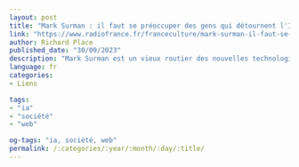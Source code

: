 ```yaml
---
layout: post
title: "Mark Surman : il faut se préoccuper des gens qui détournent l'IA plutôt que de la technologie elle-même"
link: "https://www.radiofrance.fr/franceculture/mark-surman-il-faut-se-preoccuper-des-gens-qui-detournent-l-ia-plutot-que-de-la-technologie-elle-meme-5287298"
author: Richard Place
published_date: "30/09/2023"
description: "Mark Surman est un vieux routier des nouvelles technologies, militant d'un internet libre. Ce Canadien préside aujourd'hui la Mozilla Foundation dont l'objectif majeur est l'encadrement de l'Intelligence Artificielle. Il la voit comme un danger si ce travail de réglementation n'est pas fait. "
language: fr
categories:
- Liens

tags:
- "ia"
- "société"
- "web"

og-tags: "ia, société, web"
permalink: /:categories/:year/:month/:day/:title/
---
```

